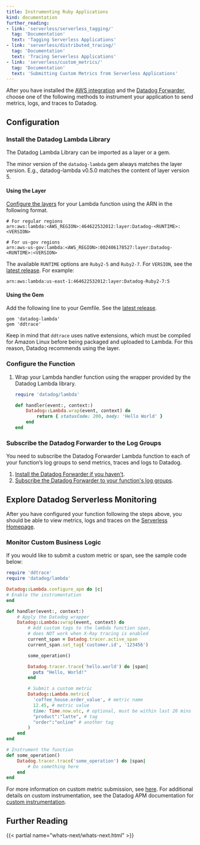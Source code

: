 ```yaml
---
title: Instrumenting Ruby Applications
kind: documentation
further_reading:
- link: 'serverless/serverless_tagging/'
  tag: 'Documentation'
  text: 'Tagging Serverless Applications'
- link: 'serverless/distributed_tracing/'
  tag: 'Documentation'
  text: 'Tracing Serverless Applications'
- link: 'serverless/custom_metrics/'
  tag: 'Documentation'
  text: 'Submitting Custom Metrics from Serverless Applications'
---
```


After you have installed the [AWS integration][1] and the [Datadog Forwarder][2], choose one of the following methods to instrument your application to send metrics, logs, and traces to Datadog.

## Configuration

### Install the Datadog Lambda Library

The Datadog Lambda Library can be imported as a layer or a gem.

The minor version of the `datadog-lambda` gem always matches the layer version. E.g., datadog-lambda v0.5.0 matches the content of layer version 5.

#### Using the Layer

[Configure the layers][3] for your Lambda function using the ARN in the following format.

```
# For regular regions
arn:aws:lambda:<AWS_REGION>:464622532012:layer:Datadog-<RUNTIME>:<VERSION>

# For us-gov regions
arn:aws-us-gov:lambda:<AWS_REGION>:002406178527:layer:Datadog-<RUNTIME>:<VERSION>
```

The available `RUNTIME` options are `Ruby2-5` and `Ruby2-7`. For `VERSION`, see the [latest release][4]. For example:

```
arn:aws:lambda:us-east-1:464622532012:layer:Datadog-Ruby2-7:5
```

#### Using the Gem

Add the following line to your Gemfile. See the [latest release][5].

```
gem 'datadog-lambda'
gem 'ddtrace'
```

Keep in mind that `ddtrace` uses native extensions, which must be compiled for Amazon Linux before being packaged and uploaded to Lambda. For this reason, Datadog recommends using the layer.

### Configure the Function

1. Wrap your Lambda handler function using the wrapper provided by the Datadog Lambda library.
    ```ruby
    require 'datadog/lambda'

    def handler(event:, context:)
        Datadog::Lambda.wrap(event, context) do
            return { statusCode: 200, body: 'Hello World' }
        end
    end
    ```

### Subscribe the Datadog Forwarder to the Log Groups

You need to subscribe the Datadog Forwarder Lambda function to each of your function’s log groups to send metrics, traces and logs to Datadog.

1. [Install the Datadog Forwarder if you haven't][2].
2. [Subscribe the Datadog Forwarder to your function's log groups][6].

## Explore Datadog Serverless Monitoring

After you have configured your function following the steps above, you should be able to view metrics, logs and traces on the [Serverless Homepage][7].

### Monitor Custom Business Logic

If you would like to submit a custom metric or span, see the sample code below:

```ruby
require 'ddtrace'
require 'datadog/lambda'

Datadog::Lambda.configure_apm do |c|
# Enable the instrumentation
end

def handler(event:, context:)
    # Apply the Datadog wrapper
    Datadog::Lambda::wrap(event, context) do
        # Add custom tags to the lambda function span,
        # does NOT work when X-Ray tracing is enabled
        current_span = Datadog.tracer.active_span
        current_span.set_tag('customer.id', '123456')

        some_operation()

        Datadog.tracer.trace('hello.world') do |span|
          puts "Hello, World!"
        end

        # Submit a custom metric
        Datadog::Lambda.metric(
          'coffee_house.order_value', # metric name
          12.45, # metric value
          time: Time.now.utc, # optional, must be within last 20 mins
          "product":"latte", # tag
          "order":"online" # another tag
        )
    end
end

# Instrument the function
def some_operation()
    Datadog.tracer.trace('some_operation') do |span|
        # Do something here
    end
end
```

For more information on custom metric submission, see [here][8]. For additional details on custom instrumentation, see the Datadog APM documentation for [custom instrumentation][9].

## Further Reading

{{< partial name="whats-next/whats-next.html" >}}

[1]: /integrations/amazon_web_services/
[2]: /serverless/forwarder/
[3]: https://docs.aws.amazon.com/lambda/latest/dg/configuration-layers.html
[4]: https://github.com/DataDog/datadog-lambda-layer-rb/releases
[5]: https://rubygems.org/gems/datadog-lambda
[6]: /logs/guide/send-aws-services-logs-with-the-datadog-lambda-function/#collecting-logs-from-cloudwatch-log-group
[7]: https://app.datadoghq.com/functions
[8]: /serverless/custom_metrics?tab=ruby
[9]: /tracing/custom_instrumentation/ruby/
